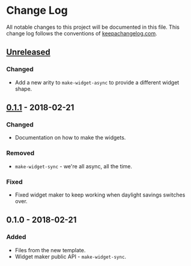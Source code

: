 # Change Log
All notable changes to this project will be documented in this file. This change log follows the conventions of [keepachangelog.com](http://keepachangelog.com/).

## [Unreleased]
### Changed
- Add a new arity to `make-widget-async` to provide a different widget shape.

## [0.1.1] - 2018-02-21
### Changed
- Documentation on how to make the widgets.

### Removed
- `make-widget-sync` - we're all async, all the time.

### Fixed
- Fixed widget maker to keep working when daylight savings switches over.

## 0.1.0 - 2018-02-21
### Added
- Files from the new template.
- Widget maker public API - `make-widget-sync`.

[Unreleased]: https://github.com/your-name/image-to-sound/compare/0.1.1...HEAD
[0.1.1]: https://github.com/your-name/image-to-sound/compare/0.1.0...0.1.1
